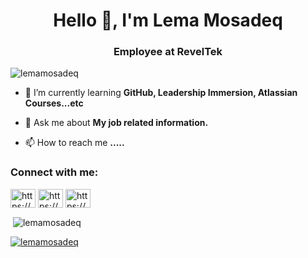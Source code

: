 <h1 align="center">Hello 👋, I'm Lema Mosadeq</h1>
<h3 align="center">Employee at RevelTek</h3>

<p align="left"> <img src="https://komarev.com/ghpvc/?username=lemamosadeq&label=Profile%20views&color=0e75b6&style=flat" alt="lemamosadeq" /> </p>

- 🌱 I’m currently learning **GitHub, Leadership Immersion, Atlassian Courses...etc**

- 💬 Ask me about **My job related information.**

- 📫 How to reach me **.....**

<h3 align="left">Connect with me:</h3>
<p align="left">
<a href="https://linkedin.com/in/https://www.linkedin.com/" target="blank"><img align="center" src="https://raw.githubusercontent.com/rahuldkjain/github-profile-readme-generator/master/src/images/icons/Social/linked-in-alt.svg" alt="https://www.linkedin.com/" height="30" width="40" /></a>
<a href="https://fb.com/https://www.facebook.com/" target="blank"><img align="center" src="https://raw.githubusercontent.com/rahuldkjain/github-profile-readme-generator/master/src/images/icons/Social/facebook.svg" alt="https://www.facebook.com/" height="30" width="40" /></a>
<a href="https://instagram.com/https://www.instagram.com/" target="blank"><img align="center" src="https://raw.githubusercontent.com/rahuldkjain/github-profile-readme-generator/master/src/images/icons/Social/instagram.svg" alt="https://www.instagram.com/" height="30" width="40" /></a>
</p>

<p>&nbsp;<img align="center" src="https://github-readme-stats.vercel.app/api?username=lemamosadeq&show_icons=true&locale=en" alt="lemamosadeq" /></p>

<p align="left"> <a href="https://github.com/ryo-ma/github-profile-trophy"><img src="https://github-profile-trophy.vercel.app/?username=lemamosadeq" alt="lemamosadeq" /></a> </p>



